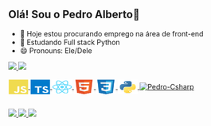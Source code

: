 ## Olá! Sou o Pedro Alberto👋

- 🔭 Hoje estou procurando emprego na área de front-end
- 🌱 Estudando Full stack Python
- 😄 Pronouns: Ele/Dele

<div>
  <a href="https://github.com/PedroAlberto1">
 <img height ="180cm" src="https://github-readme-stats.vercel.app/api?username=PedroAlberto1&show_icons=true&theme=dark&include_all_commis=true&count_private-true"/>
 <img height ="180cm" src="https://github-readme-stats.vercel.app/api/top-langs/?username=PedroAlberto1&layolt=compact&langs_count=16&theme=dark"/>
 </div>

 <div style="display: inline_block"><br>
  <img align="center" alt="Pedro-Js" height="30" width="40" src="https://raw.githubusercontent.com/devicons/devicon/master/icons/javascript/javascript-plain.svg">
  <img align="center" alt="Pedro-Ts" height="30" width="40" src="https://raw.githubusercontent.com/devicons/devicon/master/icons/typescript/typescript-plain.svg">
  <img align="center" alt="Pedro-React" height="30" width="40" src="https://raw.githubusercontent.com/devicons/devicon/master/icons/react/react-original.svg">
  <img align="center" alt="Pedro-HTML" height="30" width="40" src="https://raw.githubusercontent.com/devicons/devicon/master/icons/html5/html5-original.svg">
  <img align="center" alt="Pedro-CSS" height="30" width="40" src="https://raw.githubusercontent.com/devicons/devicon/master/icons/css3/css3-original.svg">
  <img align="center" alt="Pedro-Python" height="30" width="40" src="https://raw.githubusercontent.com/devicons/devicon/master/icons/python/python-original.svg">
  <img align="center" alt="Pedro-Csharp" height="30" width="40" src="https://cdn.jsdelivr.net/gh/devicons/devicon@latest/icons/threedsmax/threedsmax-original.svg">
  </div>

  ##

<div>
  <a href ="https://vercel.com/pedroalberto1s-projects" target="blank"><img src="https://img.shields.io/badge/Vercel-000000?style=for-the-badge&logo=vercel&logoColor=white">
  <a href ="https://www.linkedin.com/in/pedro-alberto-101579220/" target="blank"><img src="https://img.shields.io/badge/LinkedIn-0077B5?style=for-the-badge&logo=linkedin&logoColor=white">
  <a href="email:albertopedro822@gmail.com"><img src="https://img.shields.io/badge/Gmail-D14836?style=for-the-badge&logo=gmail&logoColor=white">
</div>

 
